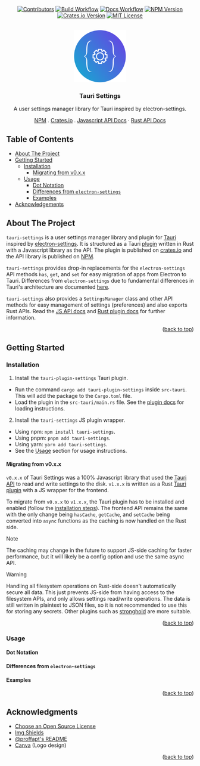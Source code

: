 <div id="top"></div>

<!-- PROJECT SHIELDS -->
<div align="center">

[![Contributors][contributors-shield]][contributors-url]
[![Build Workflow][build-workflow-shield]][build-workflow-url]
[![Docs Workflow][docs-workflow-shield]][docs-workflow-url]
[![NPM Version][npm-shield]][npm-url]
[![Crates.io Version][cratesio-shield]][cratesio-url]
[![MIT License][license-shield]][license-url]

</div>

<!-- PROJECT LOGO -->
<br />
<div align="center">
  <a href="https://github.com/harshkhandeparkar/tauri-settings">
    <img width="140" alt="image" src="./img/tauri-settings-logo-circular.png">
  </a>

  <h3 align="center">Tauri Settings</h3>

  <p align="center">
    <p>A user settings manager library for Tauri inspired by electron-settings.</p>
    <a href="https://www.npmjs.com/package/tauri-settings">NPM</a>
    .
    <a href="https://crates.io/crates/tauri-plugin-settings">Crates.io</a>
    .
    <a href="https://harshkhandeparkar.github.io/tauri-settings/js">Javascript API Docs</a>
    ·
    <a href="https://harshkhandeparkar.github.io/tauri-settings/rust/tauri_plugin_settings">Rust API Docs</a>
  </p>
</div>


<!-- TABLE OF CONTENTS -->
## Table of Contents
- [About The Project](#about-the-project)
- [Getting Started](#getting-started)
  - [Installation](#installation)
    - [Migrating from v0.x.x](#migrating-from-v0xx)
  - [Usage](#usage)
    - [Dot Notation](#dot-notation)
    - [Differences from `electron-settings`](#differences-from-electron-settings)
    - [Examples](#examples)
- [Acknowledgements](#acknowledgments)

<!-- ABOUT THE PROJECT -->
## About The Project
`tauri-settings` is a user settings manager library and plugin for [Tauri](https://tauri.app) inspired by [electron-settings](https://github.com/nathanbuchar/electron-settings). It is structured as a Tauri [plugin](https://tauri.app/v1/guides/features/plugin) written in Rust with a Javascript library as the API. The plugin is published on [crates.io][cratesio-url] and the API library is published on [NPM][npm-url].

`tauri-settings` provides drop-in replacements for the `electron-settings` API methods `has`, `get`, and `set` for easy migration of apps from Electron to Tauri. Differences from `electron-settings` due to fundamental differences in Tauri's architecture are documented [here](#differences-from-electron-settings).

`tauri-settings` also provides a `SettingsManager` class and other API methods for easy management of settings (preferences) and also exports Rust APIs. Read the [JS API docs][js-docs] and [Rust plugin docs][rust-docs] for further information.

<p align="right">(<a href="#top">back to top</a>)</p>

<!-- GETTING STARTED -->
## Getting Started

### Installation
1. Install the `tauri-plugin-settings` Tauri plugin.
  - Run the command `cargo add tauri-plugin-settings` inside `src-tauri`. This will add the package to the `Cargo.toml` file.
  - Load the plugin in the `src-tauri/main.rs` file. See the [plugin docs][rust-docs] for loading instructions.
2. Install the `tauri-settings` JS plugin wrapper.
  - Using npm: `npm install tauri-settings`.
  - Using pnpm: `pnpm add tauri-settings`.
  - Using yarn: `yarn add tauri-settings`.
  - See the [Usage](#usage) section for usage instructions.

#### Migrating from v0.x.x
`v0.x.x` of Tauri Settings was a 100% Javascript library that used the [Tauri API](https://tauri.app/v1/api/js/) to read and write settings to the disk. `v1.x.x` is written as a Rust [Tauri plugin](https://tauri.app/v1/guides/features/plugin) with a JS wrapper for the frontend.

To migrate from `v0.x.x` to `v1.x.x`, the Tauri plugin has to be installed and enabled (follow the [installation steps](#installation)). The frontend API remains the same with the only change being `hasCache`, `getCache`, and `setCache` being converted into `async` functions as the caching is now handled on the Rust side.

> [!NOTE]
> The caching may change in the future to support JS-side caching for faster performance, but it will likely be a config option and use the same async API.

> [!WARNING]
> Handling all filesystem operations on Rust-side doesn't automatically secure all data. This just prevents JS-side from having access to the filesystem APIs, and only allows settings read/write operations. The data is still written in plaintext to JSON files, so it is not recommended to use this for storing any secrets. Other plugins such as [stronghold](https://github.com/tauri-apps/tauri-plugin-stronghold) are more suitable.

<p align="right">(<a href="#top">back to top</a>)</p>

<!-- USAGE EXAMPLES -->
### Usage


#### Dot Notation
#### Differences from `electron-settings`

#### Examples

<p align="right">(<a href="#top">back to top</a>)</p>

<!-- ACKNOWLEDGMENTS -->
## Acknowledgments
* [Choose an Open Source License](https://choosealicense.com)
* [Img Shields](https://shields.io)
* [@proffapt's README](https://github.com/proffapt/myREADME/)
* [Canva](https://canva.com) (Logo design)

<p align="right">(<a href="#top">back to top</a>)</p>

<!-- MARKDOWN LINKS & IMAGES -->

[contributors-shield]: https://img.shields.io/github/contributors/harshkhandeparkar/tauri-settings.svg?style=for-the-badge
[contributors-url]: https://github.com/harshkhandeparkar/tauri-settings/graphs/contributors
[license-shield]: https://img.shields.io/github/license/harshkhandeparkar/tauri-settings.svg?style=for-the-badge
[license-url]: https://github.com/harshkhandeparkar/tauri-settings/blob/master/LICENSE.txt
[build-workflow-shield]: https://img.shields.io/github/actions/workflow/status/harshkhandeparkar/tauri-settings/test_and_lint.yml?style=for-the-badge
[build-workflow-url]: https://github.com/harshkhandeparkar/tauri-settings/actions/workflows/test_and_lint.yml
[docs-workflow-shield]: https://img.shields.io/github/actions/workflow/status/harshkhandeparkar/tauri-settings/docs.yml?style=for-the-badge&label=Docs&color=blue
[docs-workflow-url]: https://harshkhandeparkar.github.io/tauri-settings
[npm-shield]: https://img.shields.io/npm/v/tauri-settings?style=for-the-badge
[cratesio-shield]: https://img.shields.io/crates/v/tauri-plugin-settings?style=for-the-badge
[npm-url]: https://www.npmjs.com/package/tauri-settings
[cratesio-url]: https://crates.io/crates/tauri-plugin-settings
[js-docs]: https://harshkhandeparkar.github.io/tauri-settings/js
[rust-docs]: https://harshkhandeparkar.github.io/tauri-settings/rust/tauri_plugin_settings
